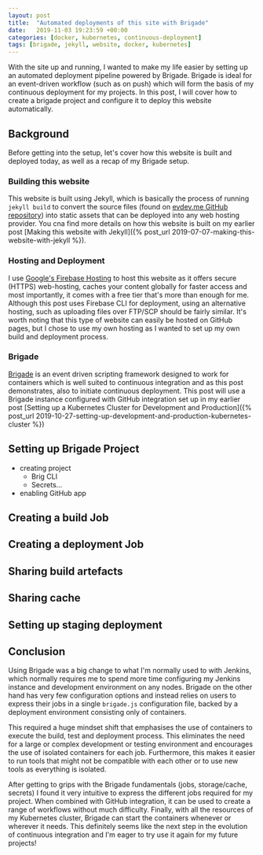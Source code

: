 ```yaml
---
layout: post
title:  "Automated deployments of this site with Brigade"
date:   2019-11-03 19:23:59 +00:00
categories: [docker, kubernetes, continuous-deployment]
tags: [brigade, jekyll, website, docker, kubernetes]
---
```


With the site up and running, I wanted to make my life easier by setting up an automated deployment pipeline powered by Brigade. Brigade is ideal for an event-driven workflow (such as on push) which will form the basis of my continuous deployment for my projects. In this post, I will cover how to create a brigade project and configure it to deploy this website automatically.

## Background

Before getting into the setup, let's cover how this website is built and deployed today, as well as a recap of my Brigade setup.

### Building this website

This website is built using Jekyll, which is basically the process of running `jekyll build` to convert the source files (found on [evdev.me GitHub repository](https://github.com/eyjohn/evdev.me)) into static assets that can be deployed into any web hosting provider. You cna find more details on how this website is built on my earlier post [Making this website with Jekyll]({% post_url 2019-07-07-making-this-website-with-jekyll %}). 

### Hosting and Deployment

I use [Google's Firebase Hosting](https://firebase.google.com/products/hosting/) to host this website as it offers secure (HTTPS) web-hosting, caches your content globally for faster access and most importantly, it comes with a free tier that's more than enough for me. Although this post uses Firebase CLI for deployment, using an alternative hosting, such as uploading files over FTP/SCP should be fairly similar. It's worth noting that this type of website can easily be hosted on GitHub pages, but I chose to use my own hosting as I wanted to set up my own build and deployment process.

### Brigade

[Brigade](https://brigade.sh/) is an event driven scripting framework designed to work for containers which is well suited to continuous integration and as this post demonstrates, also to initiate continuous deployment. This post will use a Brigade instance configured with GitHub integration set up in my earlier post [Setting up a Kubernetes Cluster for Development and Production]({% post_url 2019-10-27-setting-up-development-and-production-kubernetes-cluster %})

## Setting up Brigade Project

- creating project
  - Brig CLI
  - Secrets...
- enabling GitHub app

## Creating a build Job

## Creating a deployment Job

## Sharing build artefacts

## Sharing cache

## Setting up staging deployment

## Conclusion

Using Brigade was a big change to what I'm normally used to with Jenkins, which normally requires me to spend more time configuring my Jenkins instance and development environment on any nodes. Brigade on the other hand has very few configuration options and instead relies on users to express their jobs in a single `brigade.js` configuration file, backed by a deployment environment consisting only of containers.

This required a huge mindset shift that emphasises the use of containers to execute the build, test and deployment process. This eliminates the need for a large or complex development or testing environment and encourages the use of isolated containers for each job. Furthermore, this makes it easier to run tools that might not be compatible with each other or to use new tools as everything is isolated.

After getting to grips with the Brigade fundamentals (jobs, storage/cache, secrets) I found it very intuitive to express the different jobs required for my project. When combined with GitHub integration, it can be used to create a range of workflows without much difficulty. Finally, with all the resources of my Kubernetes cluster, Brigade can start the containers whenever or wherever it needs. This definitely seems like the next step in the evolution of continuous integration and I'm eager to try use it again for my future projects! 